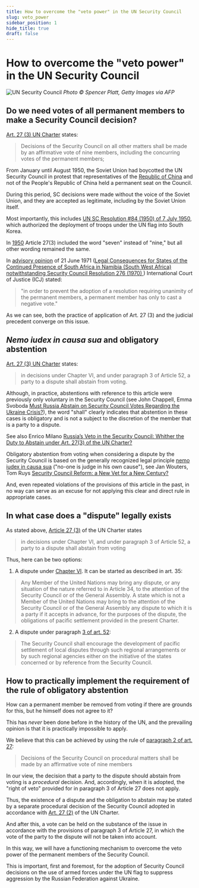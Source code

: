 ```yaml
---
title: How to overcome the "veto power" in the UN Security Council
slug: veto_power
sidebar_position: 1
hide_title: true
draft: false 
---
```


# How to overcome the "veto power" in the UN Security Council 

![UN Security Council](/img/Illustrations/veto_power/Zelensky_UN_SC.jpg "© Spencer Platt, Getty Images via AFP")
*Photo © Spencer Platt, Getty Images via AFP*

## Do we need votes of all permanent members to make a Security Council decision?

[Art. 27 (3) UN Charter](https://www.un.org/en/about-us/un-charter/chapter-5) states:
> Decisions of the Security Council on all other matters shall be made by an affirmative vote of nine members, including the concurring votes of the permanent members;

From January until August 1950, the Soviet Union had boycotted the UN Security Council in protest that representatives of the [Republic of China](https://en.wikipedia.org/wiki/Taiwan) and not of the People's Republic of China held a permanent seat on the Council.

During this period, SC decisions were made without the voice of the Soviet Union, and they are accepted as legitimate, including by the Soviet Union itself.

Most importantly, this includes [UN SC Resolution #84 (1950) of 7 July 1950](https://en.wikipedia.org/wiki/United_Nations_Security_Council_Resolution_84), which authorized the deployment of troops under the UN flag into South Korea.

In [1950](https://treaties.un.org/doc/publication/ctc/uncharter.pdf) Article 27(3) included the word "seven" instead of "nine," but all other wording remained the same.

In [advisory opinion](https://www.icj-cij.org/public/files/case-related/53/053-19710621-ADV-01-00-EN.pdf) of 21 June 1971 ([Legal Consequences for States of the Continued Presence of South Africa in Namibia (South West Africa) notwithstanding Security Council Resolution 276 (1970) ](https://www.icj-cij.org/en/case/53)) International Court of Justice (ICJ) stated:

> "in order to prevent the adoption of a resolution requiring unanimity of the permanent members, a permanent member has only to cast a negative vote."

As we can see, both the practice of application of Art. 27 (3) and the judicial precedent converge on this issue.

## *Nemo iudex in causa sua* and obligatory abstention

[Art. 27 (3) UN Charter](https://www.un.org/en/about-us/un-charter/chapter-5) states:
>  in decisions under Chapter VI, and under paragraph 3 of Article 52, a party to a dispute shall abstain from voting.

Although, in practice, abstentions with reference to this article were previously only voluntary in the Security Council (see John Chappell, Emma Svoboda [Must Russia Abstain on Security Council Votes Regarding the Ukraine Crisis?](https://www.lawfareblog.com/must-russia-abstain-security-council-votes-regarding-ukraine-crisis)), the word "shall" clearly indicates that abstention in these cases is obligatory and is not a subject to the discretion of the member that is a party to a dispute.

See also Enrico Milano [Russia’s Veto in the Security Council: Whither the Duty to Abstain under Art. 27(3) of the UN Charter?](https://www.zaoerv.de/75_2015/75_2015_1_a_215_232.pdf)

Obligatory abstention from voting when considering a dispute by the Security Council is based on the generally recognized legal principle [nemo iudex in causa sua](https://en.wikipedia.org/wiki/Nemo_iudex_in_causa_sua) ("no-one is judge in his own cause"), see Jan Wouters, Tom Ruys [Security Council Reform: a New Vet for a New Century?](https://aei.pitt.edu/8980/1/ep9.pdf#page=16)

And, even repeated violations of the provisions of this article in the past, in no way can serve as an excuse for not applying this clear and direct rule in appropriate cases.

## In what case does a "dispute" legally exists 

As stated above, [Article 27 (3)](https://www.un.org/en/about-us/un-charter/chapter-5) of the UN Charter states 

>  in decisions under Chapter VI, and under paragraph 3 of Article 52, a party to a dispute shall abstain from voting 

Thus, here can be two options: 

1) A dispute under [Chapter VI](https://www.un.org/en/about-us/un-charter/chapter-6). It can be started as described in art. 35: 
> Any Member of the United Nations may bring any dispute, or any situation of the nature referred to in Article 34, to the attention of the Security Council or of the General Assembly.
> A state which is not a Member of the United Nations may bring to the attention of the Security Council or of the General Assembly any dispute to which it is a party if it accepts in advance, for the purposes of the dispute, the obligations of pacific settlement provided in the present Charter.

2) A dispute under paragraph [3 of art. 52](https://www.un.org/en/about-us/un-charter/chapter-8):
> The Security Council shall encourage the development of pacific settlement of local disputes through such regional arrangements or by such regional agencies either on the initiative of the states concerned or by reference from the Security Council. 

## How to practically implement the requirement of the rule of obligatory abstention 

How can a permanent member be removed from voting if there are grounds for this, but he himself does not agree to it? 

This has *never* been done before in the history of the UN, and the prevailing opinion is that it is practically impossible to apply. 

We believe that this can be achieved by using the rule of [paragraph 2 of art. 27](https://www.un.org/en/about-us/un-charter/chapter-5): 
> Decisions of the Security Council on procedural matters shall be made by an affirmative vote of nine members 

In our view, the decision that a party to the dispute should abstain from voting is a *procedural* decision. And, accordingly, when it is adopted, the "right of veto" provided for in paragraph 3 of Article 27 does not apply.

Thus, the existence of a dispute and the obligation to abstain may be stated by a separate procedural decision of the Security Council adopted in accordance with [Art. 27 (2)](https://www.un.org/en/about-us/un-charter/chapter-5) of the UN Charter. 

And after this, a vote can be held on the substance of the issue in accordance with the provisions of paragraph 3 of Article 27, in which the vote of the party to the dispute will not be taken into account.

In this way, we will have a functioning mechanism to overcome the veto power of the permanent members of the Security Council. 

This is important, first and foremost, for the adoption of Security Council decisions on the use of armed forces under the UN flag to suppress aggression by the Russian Federation against Ukraine.
